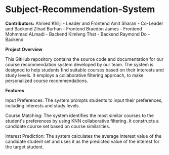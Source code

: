# Subject-Recommendation-System


**Contributors:**
Ahmed Khilji - Leader and Frontend
Amit Sharan - Co-Leader and Backend
Zihad Burhan - Frontend
Braedon James - Frontend
Mohmmad ALmadi - Backend
Kimleng That - Backend
Raymond Do - Backend


**Project Overview**

This GitHub repository contains the source code and documentation for our course recommendation system developed by our team. The system is designed to help students find suitable courses based on their interests and study levels. It employs a collaborative filtering approach, to make personalized course recommendations.


**Features**

Input Preferences: The system prompts students to input their preferences, including interests and study levels.

Course Matching: The system identifies the most similar courses to the student's preferences by using KNN collaborative filtering. It constructs a candidate course set based on course similarities.

Interest Prediction: The system calculates the average interest value of the candidate student set and uses it as the predicted value of the interest for the target student.

